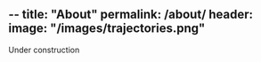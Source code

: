 --
title: "About"
permalink: /about/
header:
  image: "/images/trajectories.png"
--
Under construction
